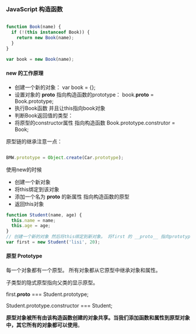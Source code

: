 
### JavaScript 构造函数

```javascript

function Book(name) {
  if (!(this instanceof Book)) {
    return new Book(name);
  }
}

var book = new Book(name);

```

#### new 的工作原理

* 创建一个新的对象： var book = {};
* 设置对象的 __proto__ 指向构造函数的prototype： book.__proto__ = Book.prototype;
* 执行Book函数 并且让this指向book对象
* 判断Book返回值的类型：
* 将原型的constructor属性 指向构造函数 Book.prototype.construtor = Book;

原型链的继承注意一点：

```javascript

BMW.prototype = Object.create(Car.prototype);
```



使用new的时候

* 创建一个新对象
* 将this绑定到该对象
* 添加一个名为 __proto__ 的新属性 指向构造函数的原型
* 返回this对象

```javascript
function Student(name, age) {
  this.name = name;
  this.age = age;
}
// 创建一个新的对象 然后将this绑定到新对象。 将first 的 __proto__ 指向prototype。 最后将新对象赋值给firt
var first = new Student('lisi', 20);

```



#### 原型 Prototype

每一个对象都有一个原型。 所有对象都从它原型中继承对象和属性。

子类型的隐式原型指向父类的显示原型。

first.__proto__ === Student.prototype;

Student.prototype.constructor === Student;

**原型对象被所有由该构造函数创建的对象共享。当我们添加函数和属性到原型对象中，其它所有的对象都可以使用**。













